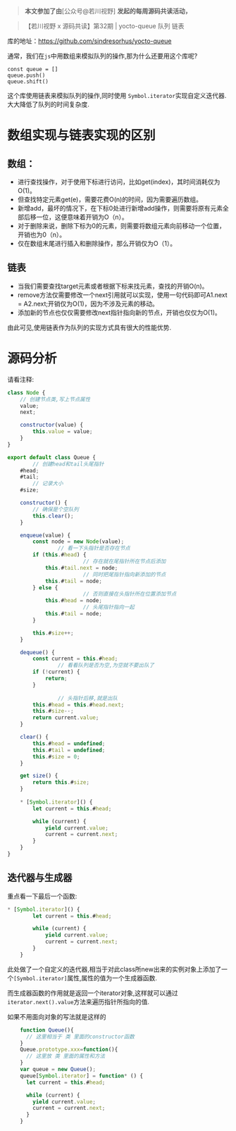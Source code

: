 > **本文参加了由**[公众号@若川视野] **发起的每周源码共读活动，** 

> 【若川视野 x 源码共读】第32期 | yocto-queue 队列 链表

库的地址：https://github.com/sindresorhus/yocto-queue

通常，我们在`js`中用数组来模拟队列的操作,那为什么还要用这个库呢?

```
const queue = []
queue.push()
queue.shift()
```

这个库使用链表来模拟队列的操作,同时使用 `Symbol.iterator`实现自定义迭代器.大大降低了队列的时间复杂度.

# 数组实现与链表实现的区别

## 数组：
    
- 进行查找操作，对于使用下标进行访问，比如get(index)，其时间消耗仅为O(1)。
- 但查找特定元素get(e)，需要花费O(n)的时间，因为需要遍历数组。
- 新增add，最坏的情况下，在下标0处进行新增add操作，则需要将原有元素全部后移一位，这便意味着开销为O（n）。
- 对于删除来说，删除下标为0的元素，则需要将数组元素向前移动一个位置，开销也为0（n）。
- 仅在数组末尾进行插入和删除操作，那么开销仅为O（1）。

## 链表

- 当我们需要查找target元素或者根据下标来找元素，查找的开销O(n)。
- remove方法仅需要修改一个next引用就可以实现，使用一句代码即可A1.next = A2.next;开销仅为O(1)，因为不涉及元素的移动。
- 添加新的节点也仅仅需要修改next指针指向新的节点，开销也仅仅为O(1)。

由此可见,使用链表作为队列的实现方式具有很大的性能优势.

# 源码分析

请看注释:

```js
class Node {
    // 创建节点类,写上节点属性
	value;
	next;

	constructor(value) {
		this.value = value;
	}
}

export default class Queue {
        // 创建head和tail头尾指针
	#head;
	#tail;
        // 记录大小
	#size;

	constructor() {
        // 确保是个空队列
		this.clear();
	}

	enqueue(value) {
		const node = new Node(value);
                // 看一下头指针是否存在节点
		if (this.#head) {
                        // 存在就在尾指针所在节点后添加
			this.#tail.next = node;
                        // 同时把尾指针指向新添加的节点
			this.#tail = node;
		} else {
                        // 否则直接在头指针所在位置添加节点
			this.#head = node;
                        // 头尾指针指向一起
			this.#tail = node;
		}

		this.#size++;
	}

	dequeue() {
		const current = this.#head;
                // 看看队列是否为空,为空就不要出队了
		if (!current) {
			return;
		}
                
                // 头指针后移,就是出队
		this.#head = this.#head.next;
		this.#size--;
		return current.value;
	}

	clear() {
		this.#head = undefined;
		this.#tail = undefined;
		this.#size = 0;
	}

	get size() {
		return this.#size;
	}
        
	* [Symbol.iterator]() {
		let current = this.#head;

		while (current) {
			yield current.value;
			current = current.next;
		}
	}
}
```

## 迭代器与生成器
重点看一下最后一个函数:

```js
* [Symbol.iterator]() {
		let current = this.#head;

		while (current) {
			yield current.value;
			current = current.next;
		}
	}
```
  此处做了一个自定义的迭代器,相当于对此class所new出来的实例对象上添加了一个`[Symbol.iterator]`属性,属性的值为一个生成器函数.
  
  而生成器函数的作用就是返回一个iterator对象,这样就可以通过`iterator.next().value`方法来遍历指针所指向的值.
  
  如果不用面向对象的写法就是这样的

```js
    function Queue(){
      // 这里相当于 类 里面的constructor函数
    }
    Queue.prototype.xxx=function(){
      // 这里放 类 里面的属性和方法
    }
    var queue = new Queue();
    queue[Symbol.iterator] = function* () {
      let current = this.#head;

      while (current) {
        yield current.value;
        current = current.next;
      }
    }
```